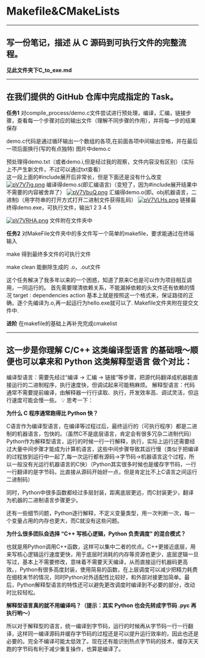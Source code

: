 # Makefile&CMakeLists
***
## 写一份笔记，描述 从 C 源码到可执行文件的完整流程。

**见此文件夹下C_to_exe.md**

***
## 在我们提供的 GitHub 仓库中完成指定的 Task。

**任务1**
对compile_process/demo.c文件尝试进行预处理，编译，汇编，链接步骤，查看每一个步骤对应的输出文件（理解不同步骤的作用），并将每一步的结果保存

demo.c代码是通过循环输出一个数组的各项,在前面各项中间输出空格，并在最后一项后面换行(写的有点独特)
图片中demo.c   

预处理得demo.txt（或者demo.i,但是经过我的观察，文件内容没有区别）（实际上不产生新文件，不过可以通过txt查看）   
这一段上面的#include展开后非常长，但是下面还是没有什么改变
<a href="https://imgse.com/i/pV7V7jg"><img src="https://s21.ax1x.com/2025/10/05/pV7V7jg.png" alt="pV7V7jg.png" border="0" /></a>
编译得demo.s(即汇编语言)（变短了，因为#include展开结果中不需要的内容被舍弃了）
<a href="https://imgse.com/i/pV7VbuQ"><img src="https://s21.ax1x.com/2025/10/05/pV7VbuQ.png" alt="pV7VbuQ.png" border="0" /></a>
汇编得demo.o(即。obj机器语言，二进制)（用字符串的打开方式打开二进制文件获得乱码）
<a href="https://imgse.com/i/pV7VLHs"><img src="https://s21.ax1x.com/2025/10/05/pV7VLHs.png" alt="pV7VLHs.png" border="0" /></a>
链接最终得demo.exe，可执行文件，输出1 2 3 4 5

<a href="https://imgse.com/i/pV7VRHA"><img src="https://s21.ax1x.com/2025/10/05/pV7VRHA.png" alt="pV7VRHA.png" border="0" /></a>
文件附在文件夹中

**任务2**
对MakeFile文件夹中的多文件写一个简单的makefile，要求能通过在终端输入

make
得到最终多文件的可执行文件

make clean
能删除生成的 .o，.out文件

这个任务解决了我多年以来的一个困惑，知道了原来C也是可以作为项目相互调用，一同运行的。
首先需要理清依赖关系，不能漏掉依赖的头文件还有依赖的情况
target : dependencies
	action
基本上就是按照这一个格式来，保证路径的正确，逐个先编译为.o,再一起运行为hello.exe就可以了.
Makefile文件夹附在提交文件中.

**进阶**
在makefile的基础上再补充完成cmakelist


***

## 这一步是你理解 C/C++ 这类编译型语言 的基础哦～顺便也可以拿来和 Python 这类解释型语言 做个对比：
编译型语言：需要先经过“编译 → 汇编 → 链接”等步骤，把源代码翻译成机器能直接运行的二进制程序，执行速度快，但调试起来可能稍麻烦。
解释型语言：代码通常不需要提前编译，由解释器一行行读取、执行，开发效率高、调试灵活，但运行速度可能会慢一些。
:bulb: 思考一下：

**为什么 C 程序通常跑得比 Python 快？**

C语言作为编译型语言，在编译等过程过后，最终运行的（可执行程序）都是二进制的机器语言，包快的。（虽然C不是底层语言，肯定会有很多冗杂二进制代码）   
Python作为解释型语言，运行的时候一行一行解释，执行，实际上运行还需要经过大量中间步骤才能成为计算机语言，这些中间步骤导致其运行慢（类似于把编译的过程放到运行中一起了,每一次运行都有源码->字节码->机器语言这个过程，所以一般没有光运行机器语言的C快）（Python其实很多时候也是缓存字节码，一行一行翻译的是字节码，比直接从源码开始好一点，但是肯定比不上C语言之间运行二进制码）

同时，Python中很多函数都经过多层封装，距离底层更远，而C封装更少，翻译为机器的二进制语言步骤更少。

还有一些细节问题，Python逐行解释，不定义变量类型，用一次判断一次，每一个变量占用的内存也更大，而C就没有这些问题。

**为什么很多团队会选择 “C++ 写核心逻辑，Python 负责调度” 的混合模式？**

也就是用Python调用C++函数，这样可以集中二者的优点。C++更接近底层，用来写核心逻辑运行速度更快，用于底层时消耗的内存等资源也更少，底层逻辑一旦写过，基本上不需要修改，意味着不需要天天编译，从而直接运行机器码更高效。，Python有很多高度封装，使用简易的函数，在上层调度可以减少把精力耗费在细枝末节的情况，同时Python对外适配性比较好，和外部对接更加简单。最后，Python解释型语言的特性还可以避免更改调度时编译到不必要的部分，改动时比较轻松。

**解释型语言真的就不用编译吗？（提示：其实 Python 也会先转成字节码 .pyc 再执行哟～）**

所以对于解释型的语言，统一编译到字节码，运行的时候再从字节码一行一行翻译，这样同一编译源码并缓存字节码的过程还是可以提升运行效率的，因此也还是必要的。完全不编译可能太低效了。现在还有能识别热点字节码的技术，缓存天天跑的字节码有利于减少重复操作，也算是编译了。
